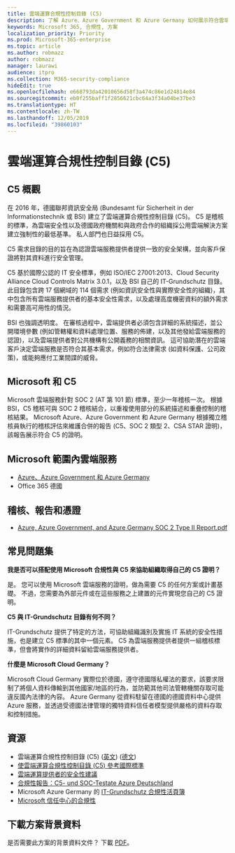 ```yaml
---
title: 雲端運算合規性控制目錄 (C5)
description: 了解 Azure、Azure Government 和 Azure Germany 如何展示符合雲端運算合規性控制目錄 (C5) 的證明。
keywords: Microsoft 365, 合規性, 方案
localization_priority: Priority
ms.prod: Microsoft-365-enterprise
ms.topic: article
ms.author: robmazz
author: robmazz
manager: laurawi
audience: itpro
ms.collection: M365-security-compliance
hideEdit: true
ms.openlocfilehash: e668793da42010656d58f3a474c86e1d24814e84
ms.sourcegitcommit: eb0f255baff1f2856621cbc64a3f34a04be37be3
ms.translationtype: HT
ms.contentlocale: zh-TW
ms.lasthandoff: 12/05/2019
ms.locfileid: "39860103"
---
```

# <a name="cloud-computing-compliance-controls-catalog-c5"></a>雲端運算合規性控制目錄 (C5)

## <a name="c5-overview"></a>C5 概觀

在 2016 年，德國聯邦資訊安全局 (Bundesamt für Sicherheit in der Informationstechnik 或 BSI) 建立了雲端運算合規性控制目錄 (C5)。 C5 是稽核的標準，為雲端安全性以及德國政府機關和與政府合作的組織採公用雲端解決方案建立強制性的最低基準。 私人部門也日益採用 C5。

C5 需求目錄的目的旨在為認證雲端服務提供者提供一致的安全架構，並向客戶保證將對其資料進行安全管理。

C5 基於國際公認的 IT 安全標準，例如 ISO/IEC 27001:2013、Cloud Security Alliance Cloud Controls Matrix 3.0.1，以及 BSI 自己的 IT-Grundschutz 目錄。 此目錄包含跨 17 個網域的 114 個需求 (例如資訊安全性與實際安全性的組織)，其中包含所有雲端服務提供者的基本安全性需求，以及處理高度機密資料的額外需求和需要高可用性的情況。

BSI 也強調透明度。 在審核過程中，雲端提供者必須包含詳細的系統描述，並公開環境參數 (例如管轄權和資料處理位置、服務的佈建，以及其他發給雲端服務的認證)，以及雲端提供者對公共機構有公開義務的相關資訊。 這可協助潛在的雲端客戶決定雲端服務是否符合其基本需求，例如符合法律需求 (如資料保護、公司政策)，或能夠應付工業間諜的威脅。

## <a name="microsoft-and-c5"></a>Microsoft 和 C5

Microsoft 雲端服務針對 SOC 2 (AT 第 101 節) 標準，至少一年稽核一次。 根據 BSI，C5 稽核可與 SOC 2 稽核結合，以重複使用部分的系統描述和重疊控制的稽核結果。 Microsoft Azure、Azure Government 和 Azure Germany 根據獨立稽核員執行的稽核評估來維護合併的報告 (C5、SOC 2 類型 2、CSA STAR 證明)，該報告展示符合 C5 的證明。

## <a name="microsoft-in-scope-cloud-services"></a>Microsoft 範圍內雲端服務

- [Azure、Azure Government 和 Azure Germany](https://go.microsoft.com/fwlink/p/?linkid=2051569)
- Office 365 德國

## <a name="audits-reports-and-certificates"></a>稽核、報告和憑證

- [Azure, Azure Government, and Azure Germany SOC 2 Type II Report.pdf](https://go.microsoft.com/fwlink/p/?linkid=2093520)

## <a name="frequently-asked-questions"></a>常見問題集

**我是否可以搭配使用 Microsoft 合規性與 C5 來協助組織取得自己的 C5 證明？**

是。 您可以使用 Microsoft 雲端服務的證明，做為需要 C5 的任何方案或計畫基礎。 不過，您需要為外部元件或在這些服務之上建置的元件實現您自己的 C5 證明。

**C5 與 IT-Grundschutz 目錄有何不同？**

IT-Grundschutz 提供了特定的方法，可協助組織識別及實施 IT 系統的安全性措施，也是建立 C5 標準的其中一個元素。 C5 為雲端服務提供者提供一組稽核標準，但會將實作的詳細資料留給雲端服務提供者。

**什麼是 Microsoft Cloud Germany？**

Microsoft Cloud Germany 實際位於德國，遵守德國隱私權法的要求，該要求限制了將個人資料傳輸到其他國家/地區的行為，並防範其他司法管轄機關存取可能違反國內法律的內容。 Azure Germany 從資料駐留在德國的德國資料中心提供 Azure 服務，並透過受德國法律管理的獨特資料信任者模型提供嚴格的資料存取和控制措施。

## <a name="resources"></a>資源

- 雲端運算合規性控制目錄 (C5) ([英文](https://www.bsi.bund.de/EN/Topics/CloudComputing/Compliance_Controls_Catalogue/Compliance_Controls_Catalogue_node.html)) ([德文](https://www.bsi.bund.de/DE/Themen/DigitaleGesellschaft/CloudComputing/Anforderungskatalog/Anforderungskatalog_node.html))
- [使雲端運算合規性控制目錄 (C5) 參考國際標準](https://www.bsi.bund.de/SharedDocs/Downloads/EN/BSI/CloudComputing/ComplianceControlsCatalogue/Referencing_Cloud_Computing_Compliance_Controls_Catalogue.pdf;jsessionid=E5F009E49EB2689FAC3705578821BCB6.2_cid286?__blob=publicationFile&v=2)
- [雲端運算提供者的安全性建議](https://www.bsi.bund.de/SharedDocs/Downloads/EN/BSI/Publications/CloudComputing/SecurityRecommendationsCloudComputingProviders.pdf?__blob=publicationFile&v=2)
- [合規性報告：C5- und SOC-Testate Azure Deutschland](https://servicetrust.microsoft.com/ViewPage/MSComplianceGuide?command=Download&downloadType=Document&downloadId=df100ae1-baf9-4785-8a6d-864c0bc5c308&docTab=4ce99610-c9c0-11e7-8c2c-f908a777fa4d_SOC%20%2F%20SSAE%2016%20Reports)
- Microsoft Azure Germany 的 [IT-Grundschutz 合規性活頁簿](https://gallery.technet.microsoft.com/Azure-Germany-IT-fca4afd7)
- [Microsoft 信任中心的合規性](https://www.microsoft.com/trust-center/compliance/compliance-overview)

## <a name="download-the-offering-backgrounder"></a>下載方案背景資料

是否需要此方案的背景資料文件？ 下載 [PDF](https://download.microsoft.com/download/E/F/6/EF619A4D-C17C-4279-8DC4-79C0620676AB/C5Germany-Compliance.pdf)。
